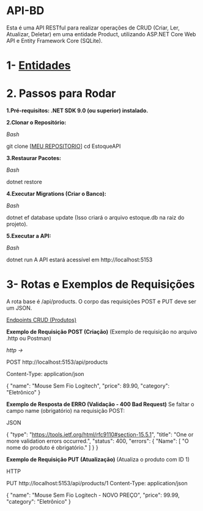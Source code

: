 # API-BD
Esta é uma API RESTful para realizar operações de CRUD (Criar, Ler, Atualizar, Deletar) em uma entidade Product, utilizando ASP.NET Core Web API e Entity Framework Core (SQLite).

# 1- [Entidades](https://docs.google.com/spreadsheets/d/15AtjKrUKuu8CwDN3k6jmihijqkXi3DVUvD0sPI-FiXg/edit?gid=2012604502#gid=2012604502)

# 2. Passos para Rodar
**1.Pré-requisitos: .NET SDK 9.0 (ou superior) instalado.**

**2.Clonar o Repositório:**

*Bash*

git clone [[MEU REPOSITORIO](https://github.com/Pxulofn/API-BD)]
cd EstoqueAPI

**3.Restaurar Pacotes:**

*Bash*

dotnet restore

**4.Executar Migrations (Criar o Banco):**

*Bash*

dotnet ef database update (Isso criará o arquivo estoque.db na raiz do projeto).

**5.Executar a API:**

*Bash*

dotnet run
A API estará acessível em http://localhost:5153 

# 3- Rotas e Exemplos de Requisições
A rota base é /api/products. O corpo das requisições POST e PUT deve ser um JSON.

[Endpoints CRUD (Produtos)](https://docs.google.com/spreadsheets/d/19Ag5glgXF1gYJxRmnpiBKnYvB4Rxc-3QNHqTkqJjXs4/edit?gid=1699039560#gid=1699039560)

**Exemplo de Requisição POST (Criação)**
(Exemplo de requisição no arquivo .http ou Postman)

*http ->*

POST http://localhost:5153/api/products

Content-Type: application/json

{
  "name": "Mouse Sem Fio Logitech",
  "price": 89.90,
  "category": "Eletrônico"
}

**Exemplo de Resposta de ERRO (Validação - 400 Bad Request)**
Se faltar o campo name (obrigatório) na requisição POST:

JSON

{
  "type": "https://tools.ietf.org/html/rfc9110#section-15.5.1",
  "title": "One or more validation errors occurred.",
  "status": 400,
  "errors": {
    "Name": [
      "O nome do produto é obrigatório."
    ]
  }
}

**Exemplo de Requisição PUT (Atualização)**
(Atualiza o produto com ID 1)

HTTP

PUT http://localhost:5153/api/products/1
Content-Type: application/json

{
  "name": "Mouse Sem Fio Logitech - NOVO PREÇO",
  "price": 99.99,
  "category": "Eletrônico"
}
